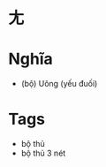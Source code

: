 # 尢

# Nghĩa
* (bộ) Uông (yếu đuối)

# Tags
* bộ thủ
*  bộ thủ 3 nét

<script>window.HANZI_FIELD='尢';</script>
